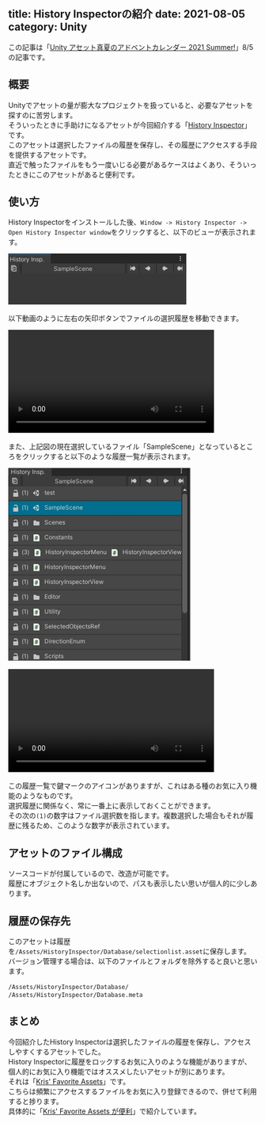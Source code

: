 title: History Inspectorの紹介
date: 2021-08-05
category: Unity
---

この記事は「[Unity アセット真夏のアドベントカレンダー 2021 Summer!](https://assetstore.info/eventandcontest/adventcalendar/summer-advent-calendar-2021/)」8/5の記事です。  


## 概要

Unityでアセットの量が膨大なプロジェクトを扱っていると、必要なアセットを探すのに苦労します。  
そういったときに手助けになるアセットが今回紹介する「[History Inspector](https://assetstore.unity.com/packages/tools/utilities/history-inspector-44279?utm_source=twitter&utm_medium=social&utm_campaign=jp-advent-calendar-summer)」です。  
このアセットは選択したファイルの履歴を保存し、その履歴にアクセスする手段を提供するアセットです。  
直近で触ったファイルをもう一度いじる必要があるケースはよくあり、そういったときにこのアセットがあると便利です。  


## 使い方

History Inspectorをインストールした後、`Window -> History Inspector -> Open History Inspector window`をクリックすると、以下のビューが表示されます。  

![History Inspectorの表示](/img/2021-08-05-history-inspector/hi1.jpg)

以下動画のように左右の矢印ボタンでファイルの選択履歴を移動できます。  

<video src="/img/2021-08-05-history-inspector/movie1.mp4" width="416" controls></video>

また、上記図の現在選択しているファイル「SampleScene」となっているところをクリックすると以下のような履歴一覧が表示されます。

![履歴一覧の表示](/img/2021-08-05-history-inspector/hi2.jpg)

<video src="/img/2021-08-05-history-inspector/movie2.mp4" width="416" controls></video>

この履歴一覧で鍵マークのアイコンがありますが、これはある種のお気に入り機能のようなものです。  
選択履歴に関係なく、常に一番上に表示しておくことができます。  
その次の`(1)`の数字はファイル選択数を指します。複数選択した場合もそれが履歴に残るため、このような数字が表示されています。



## アセットのファイル構成

ソースコードが付属しているので、改造が可能です。  
履歴にオブジェクト名しか出ないので、パスも表示したい思いが個人的に少しあります。

## 履歴の保存先


このアセットは履歴を`/Assets/HistoryInspector/Database/selectionlist.asset`に保存します。  
バージョン管理する場合は、以下のファイルとフォルダを除外すると良いと思います。  

```
/Assets/HistoryInspector/Database/
/Assets/HistoryInspector/Database.meta
```


## まとめ

今回紹介したHistory Inspectorは選択したファイルの履歴を保存し、アクセスしやすくするアセットでした。  
History Inspectorに履歴をロックするお気に入りのような機能がありますが、個人的にお気に入り機能ではオススメしたいアセットが別にあります。  
それは「[Kris' Favorite Assets](https://assetstore.unity.com/packages/tools/utilities/kris-favorite-assets-143105?utm_source=twitter&utm_medium=social&utm_campaign=jp-advent-calendar-summer)」です。  
こちらは頻繁にアクセスするファイルをお気に入り登録できるので、併せて利用すると捗ります。  
具体的に「[Kris' Favorite Assets が便利](/unity/2020-08-29-krisFavoriteAssets/)」で紹介しています。